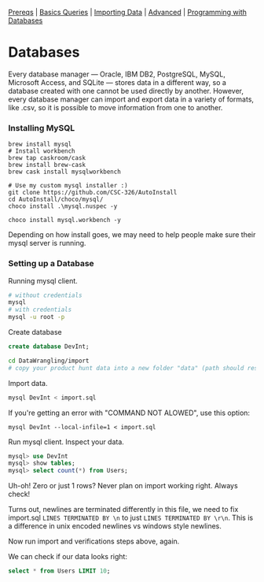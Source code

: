 [Prereqs](https://github.com/REU-SOS/DataWrangling/blob/master/Prereqs.md#installing-mysql) | [Basics Queries](https://github.com/REU-SOS/DataWrangling/blob/master/BasicQueries.md#basic) | [Importing Data](https://github.com/REU-SOS/DataWrangling/blob/master/Import.md#import) | [Advanced](https://github.com/REU-SOS/DataWrangling/blob/master/Advanced.md#advanced) | [Programming with Databases](https://github.com/REU-SOS/DataWrangling/blob/master/Programming.md#programming)

# Databases

Every database manager — Oracle, IBM DB2, PostgreSQL, MySQL, Microsoft Access, and SQLite — stores data in a different way, so a database created with one cannot be used directly by another. However, every database manager can import and export data in a variety of formats, like .csv, so it is possible to move information from one to another.

### Installing MySQL

```
brew install mysql
# Install workbench
brew tap caskroom/cask
brew install brew-cask
brew cask install mysqlworkbench
```

```
# Use my custom mysql installer :)
git clone https://github.com/CSC-326/AutoInstall
cd AutoInstall/choco/mysql/
choco install .\mysql.nuspec -y

choco install mysql.workbench -y
```

Depending on how install goes, we may need to help people make sure their mysql server is running.

### Setting up a Database

Running mysql client.

```bash
# without credentials
mysql
# with credentials
mysql -u root -p
```

Create database

```sql
create database DevInt;
```

```bash
cd DataWrangling/import
# copy your product hunt data into a new folder "data" (path should result as DataWrangling/import/data
```

Import data.

```bash
mysql DevInt < import.sql 
```

If you're getting an error with "COMMAND NOT ALOWED", use this option:

```
mysql DevInt --local-infile=1 < import.sql 
```

Run mysql client. Inspect your data.

```sql
mysql> use DevInt
mysql> show tables;
mysql> select count(*) from Users;
```

Uh-oh! Zero or just 1 rows? Never plan on import working right. Always check!

Turns out, newlines are terminated differently in this file, we need to fix import.sql `LINES TERMINATED BY \n` to just `LINES TERMINATED BY \r\n`. This is a difference in unix encoded newlines vs windows style newlines.

Now run import and verifications steps above, again.

We can check if our data looks right:
```sql
select * from Users LIMIT 10;
```
